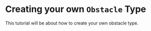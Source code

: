 
<a id='Creating-your-own-Obstacle-Type-1'></a>

# Creating your own `Obstacle` Type


This tutorial will be about how to create your own obstacle type.

